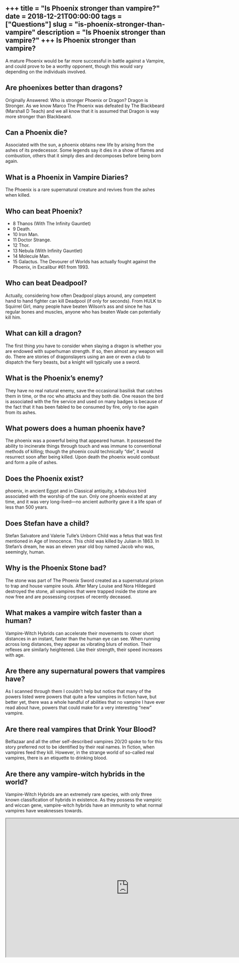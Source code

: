 +++
title = "Is Phoenix stronger than vampire?"
date = 2018-12-21T00:00:00
tags = ["Questions"]
slug = "is-phoenix-stronger-than-vampire"
description = "Is Phoenix stronger than vampire?"
+++
Is Phoenix stronger than vampire?
---------------------------------

A mature Phoenix would be far more successful in battle against a Vampire, and could prove to be a worthy opponent, though this would vary depending on the individuals involved.

Are phoenixes better than dragons?
----------------------------------

Originally Answered: Who is stronger Phoenix or Dragon? Dragon is Stronger. As we know Marco The Phoenix was defeated by The Blackbeard (Marshall D Teach) and we all know that it is assumed that Dragon is way more stronger than Blackbeard.

Can a Phoenix die?
------------------

Associated with the sun, a phoenix obtains new life by arising from the ashes of its predecessor. Some legends say it dies in a show of flames and combustion, others that it simply dies and decomposes before being born again.

What is a Phoenix in Vampire Diaries?
-------------------------------------

The Phoenix is a rare supernatural creature and revives from the ashes when killed.

Who can beat Phoenix?
---------------------

- 8 Thanos (With The Infinity Gauntlet)
- 9 Death.
- 10 Iron Man.
- 11 Doctor Strange.
- 12 Thor.
- 13 Nebula (With Infinity Gauntlet)
- 14 Molecule Man.
- 15 Galactus. The Devourer of Worlds has actually fought against the Phoenix, in Excalibur #61 from 1993.

Who can beat Deadpool?
----------------------

Actually, considering how often Deadpool plays around, any competent hand to hand fighter can kill Deadpool (if only for seconds). From HULK to Squirrel Girl, many people have beaten Wilson’s ass and since he has regular bones and muscles, anyone who has beaten Wade can potentially kill him.

What can kill a dragon?
-----------------------

The first thing you have to consider when slaying a dragon is whether you are endowed with superhuman strength. If so, then almost any weapon will do. There are stories of dragonslayers using an axe or even a club to dispatch the fiery beasts, but a knight will typically use a sword.

What is the Phoenix’s enemy?
----------------------------

They have no real natural enemy, save the occasional basilisk that catches them in time, or the roc who attacks and they both die. One reason the bird is associated with the fire service and used on many badges is because of the fact that it has been fabled to be consumed by fire, only to rise again from its ashes.

What powers does a human phoenix have?
--------------------------------------

The phoenix was a powerful being that appeared human. It possessed the ability to incinerate things through touch and was immune to conventional methods of killing; though the phoenix could technically “die”, it would resurrect soon after being killed. Upon death the phoenix would combust and form a pile of ashes.

Does the Phoenix exist?
-----------------------

phoenix, in ancient Egypt and in Classical antiquity, a fabulous bird associated with the worship of the sun. Only one phoenix existed at any time, and it was very long-lived—no ancient authority gave it a life span of less than 500 years.

Does Stefan have a child?
-------------------------

Stefan Salvatore and Valerie Tulle’s Unborn Child was a fetus that was first mentioned in Age of Innocence. This child was killed by Julian in 1863. In Stefan’s dream, he was an eleven year old boy named Jacob who was, seemingly, human.

Why is the Phoenix Stone bad?
-----------------------------

The stone was part of The Phoenix Sword created as a supernatural prison to trap and house vampire souls. After Mary Louise and Nora Hildegard destroyed the stone, all vampires that were trapped inside the stone are now free and are possessing corpses of recently deceased.

What makes a vampire witch faster than a human?
-----------------------------------------------

Vampire-Witch Hybrids can accelerate their movements to cover short distances in an instant, faster than the human eye can see. When running across long distances, they appear as vibrating blurs of motion. Their reflexes are similarly heightened. Like their strength, their speed increases with age.

Are there any supernatural powers that vampires have?
-----------------------------------------------------

As I scanned through them I couldn’t help but notice that many of the powers listed were powers that quite a few vampires in fiction have, but better yet, there was a whole handful of abilities that no vampire I have ever read about have, powers that could make for a very interesting “new” vampire.

Are there real vampires that Drink Your Blood?
----------------------------------------------

Belfazaar and all the other self-described vampires 20/20 spoke to for this story preferred not to be identified by their real names. In fiction, when vampires feed they kill. However, in the strange world of so-called real vampires, there is an etiquette to drinking blood.

Are there any vampire-witch hybrids in the world?
-------------------------------------------------

Vampire-Witch Hybrids are an extremely rare species, with only three known classification of hybrids in existence. As they possess the vampiric and wiccan gene, vampire-witch hybrids have an immunity to what normal vampires have weaknesses towards.

<iframe allow="accelerometer; autoplay; clipboard-write; encrypted-media; gyroscope; picture-in-picture" allowfullscreen="" class="__youtube_prefs__  epyt-is-override  no-lazyload" data-no-lazy="1" data-origheight="433" data-origwidth="770" data-skipgform_ajax_framebjll="" height="433" id="_ytid_35199" loading="lazy" src="https://www.youtube.com/embed/tARlZILy8Ak?enablejsapi=1&autoplay=0&cc_load_policy=0&cc_lang_pref=&iv_load_policy=1&loop=0&modestbranding=0&rel=1&fs=1&playsinline=0&autohide=2&theme=dark&color=red&controls=1&" title="YouTube player" width="770"></iframe>